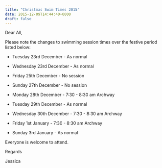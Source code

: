 ```yaml
---
title: "Christmas Swim Times 2015"
date: 2015-12-09T14:44:40+0000
draft: false
---
```

Dear All,


Please note the changes to swimming session times over the festive period listed below:




- Tuesday 23rd December - As normal

- Wednesday 23rd December - As normal

- Friday 25th December - No session

- Sunday 27th December - No session

- Monday 28th December - 7:30 - 8:30 am Archway

- Tuesday 29th December - As normal

- Wednesday 30th December - 7:30 - 8:30 am Archway

- Friday 1st January - 7:30 - 8:30 am Archway

- Sunday 3rd January - As normal


Everyone is welcome to attend.



Regards



Jessica

